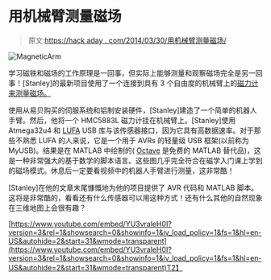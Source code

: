 # 用机械臂测量磁场

> 原文:[https://hack aday . com/2014/03/30/用机械臂测量磁场/](https://hackaday.com/2014/03/30/measuring-magnetic-fields-with-a-robotic-arm/)

![MagneticArm](../Images/3866467c06746bb5c5f141ef4750b2c5.png)

学习磁铁和磁场的工作原理是一回事，但实际上能够测量和观察磁场完全是另一回事！[Stanley]的最新项目使用了一个连接到具有 3 个自由度的机械臂上的[磁力计来测量磁场。](http://www.stanleylio.com/home/magnetic-field-measurement)

使用从易贝购买的伺服系统和铝制安装硬件，[Stanley]建造了一个简单的机器人手臂。然后，他将一个 HMC5883L 磁力计挂在机械臂上。[Stanley]使用 Atmega32u4 和 [LUFA](http://www.fourwalledcubicle.com/LUFA.php) USB 库与该传感器接口，因为它具有高数据速率。对于那些不熟悉 LUFA 的人来说，它是一个用于 AVRs 的轻量级 USB 框架(以前称为 MyUSB)。结果是在 MATLAB 中绘制的( [Octave](https://www.gnu.org/software/octave/) 是免费的 MATLAB 替代品)，这是一种非常强大的基于数学的脚本语言。这些图几乎完全符合在磁学入门课上学到的磁场模式。休息后一定要看视频中的机器人手臂进行测量，这非常酷！

[Stanley]在他的文章末尾慷慨地为他的项目提供了 AVR 代码和 MATLAB 脚本。这将是非常酷的，看看还有什么传感器可以用这种方式！还有什么其他的自然现象在三维地图上会很有趣？

[https://www.youtube.com/embed/YU3vraleH0I?version=3&rel=1&showsearch=0&showinfo=1&iv_load_policy=1&fs=1&hl=en-US&autohide=2&start=31&wmode=transparent](https://www.youtube.com/embed/YU3vraleH0I?version=3&rel=1&showsearch=0&showinfo=1&iv_load_policy=1&fs=1&hl=en-US&autohide=2&start=31&wmode=transparent)T2】